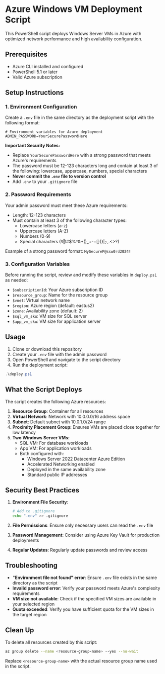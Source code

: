 # Azure Windows VM Deployment Script

This PowerShell script deploys Windows Server VMs in Azure with optimized network performance and high availability configuration.

## Prerequisites

- Azure CLI installed and configured
- PowerShell 5.1 or later
- Valid Azure subscription

## Setup Instructions

### 1. Environment Configuration

Create a `.env` file in the same directory as the deployment script with the following format:

```
# Environment variables for Azure deployment
ADMIN_PASSWORD=YourSecurePasswordHere
```

**Important Security Notes:**
- Replace `YourSecurePasswordHere` with a strong password that meets Azure's requirements
- The password must be 12-123 characters long and contain at least 3 of the following: lowercase, uppercase, numbers, special characters
- **Never commit the `.env` file to version control**
- Add `.env` to your `.gitignore` file

### 2. Password Requirements

Your admin password must meet these Azure requirements:
- Length: 12-123 characters
- Must contain at least 3 of the following character types:
  - Lowercase letters (a-z)
  - Uppercase letters (A-Z)
  - Numbers (0-9)
  - Special characters (!@#$%^&*()_+-=[]{}|;:,.<>?)

Example of a strong password format: `MySecureP@ssw0rd2024!`

### 3. Configuration Variables

Before running the script, review and modify these variables in `deploy.ps1` as needed:

- `$subscriptionId`: Your Azure subscription ID
- `$resource_group`: Name for the resource group
- `$vnet`: Virtual network name
- `$region`: Azure region (default: eastus2)
- `$zone`: Availability zone (default: 2)
- `$sql_vm_sku`: VM size for SQL server
- `$app_vm_sku`: VM size for application server

## Usage

1. Clone or download this repository
2. Create your `.env` file with the admin password
3. Open PowerShell and navigate to the script directory
4. Run the deployment script:

```powershell
.\deploy.ps1
```

## What the Script Deploys

The script creates the following Azure resources:

1. **Resource Group**: Container for all resources
2. **Virtual Network**: Network with 10.0.0.0/16 address space
3. **Subnet**: Default subnet with 10.0.1.0/24 range
4. **Proximity Placement Group**: Ensures VMs are placed close together for low latency
5. **Two Windows Server VMs**:
   - SQL VM: For database workloads
   - App VM: For application workloads
   - Both configured with:
     - Windows Server 2022 Datacenter Azure Edition
     - Accelerated Networking enabled
     - Deployed in the same availability zone
     - Standard public IP addresses

## Security Best Practices

1. **Environment File Security**:
   ```bash
   # Add to .gitignore
   echo ".env" >> .gitignore
   ```

2. **File Permissions**: Ensure only necessary users can read the `.env` file

3. **Password Management**: Consider using Azure Key Vault for production deployments

4. **Regular Updates**: Regularly update passwords and review access

## Troubleshooting

- **"Environment file not found" error**: Ensure `.env` file exists in the same directory as the script
- **Invalid password error**: Verify your password meets Azure's complexity requirements
- **VM size not available**: Check if the specified VM sizes are available in your selected region
- **Quota exceeded**: Verify you have sufficient quota for the VM sizes in the target region

## Clean Up

To delete all resources created by this script:

```bash
az group delete --name <resource-group-name> --yes --no-wait
```

Replace `<resource-group-name>` with the actual resource group name used in the script.
